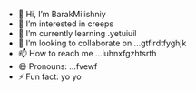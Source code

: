 - 👋 Hi, I’m BarakMilishniy
- 👀 I’m interested in creeps
- 🌱 I’m currently learning .yetuiuil
- 💞️ I’m looking to collaborate on ...gtfirdtfyghjk
- 📫 How to reach me ...iuhnxfgzhtsrth
- 😄 Pronouns: ...fvewf
- ⚡ Fun fact: yo yo 
<!--
BarakMilishniy/BarakMilishniy is a ✨ special ✨ repository because its `README.md` (this file) appears on your GitHub profile.
You can click the Preview link to take a look at your changes.
--
